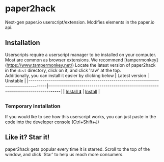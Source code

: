 # paper2hack
Next-gen paper.io userscript/extension. Modifies elements in the paper.io api.

## Installation

Userscripts require a userscript manager to be installed on your computer. Most are common as browser extensions. We recommend [tampermonkey] (https://www.tampermonkey.net/)
Locate the latest version of paper2hack in the `dist` directory, click on it, and click 'raw' at the top.  
Additionally, you can install it easier by clicking below
| Latest version                                                                        | Unstable                                                                           |
|---------------------------------------------------------------------------------------|------------------------------------------------------------------------------------|
| [Install ⬇️](https://github.com/its-pablo/paper2hack/raw/master/dist/paper2hack.user.js) | [Install](https://github.com/its-pablo/paper2hack/raw/dev/dist/paper2hack.user.js) |

### Temporary installation
If you would lke to see how this userscript works, you can just paste in the code into the developer console (Ctrl+Shift+J)

## Like it? Star it!
paper2hack gets popular every time it is starred. Scroll to the top of the window, and click 'Star' to help us reach more consumers.
